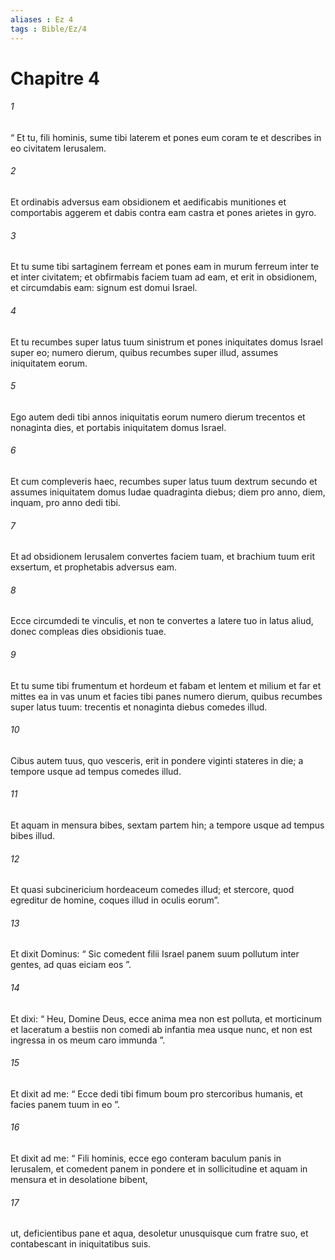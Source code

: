 ```yaml
---
aliases : Ez 4
tags : Bible/Ez/4
---
```


# Chapitre 4

###### 1
“ Et tu, fili hominis, sume tibi laterem et pones eum coram te et describes in eo civitatem Ierusalem. 
###### 2
Et ordinabis adversus eam obsidionem et aedificabis munitiones et comportabis aggerem et dabis contra eam castra et pones arietes in gyro. 
###### 3
Et tu sume tibi sartaginem ferream et pones eam in murum ferreum inter te et inter civitatem; et obfirmabis faciem tuam ad eam, et erit in obsidionem, et circumdabis eam: signum est domui Israel.
###### 4
Et tu recumbes super latus tuum sinistrum et pones iniquitates domus Israel super eo; numero dierum, quibus recumbes super illud, assumes iniquitatem eorum. 
###### 5
Ego autem dedi tibi annos iniquitatis eorum numero dierum trecentos et nonaginta dies, et portabis iniquitatem domus Israel. 
###### 6
Et cum compleveris haec, recumbes super latus tuum dextrum secundo et assumes iniquitatem domus Iudae quadraginta diebus; diem pro anno, diem, inquam, pro anno dedi tibi. 
###### 7
Et ad obsidionem Ierusalem convertes faciem tuam, et brachium tuum erit exsertum, et prophetabis adversus eam. 
###### 8
Ecce circumdedi te vinculis, et non te convertes a latere tuo in latus aliud, donec compleas dies obsidionis tuae.
###### 9
Et tu sume tibi frumentum et hordeum et fabam et lentem et milium et far et mittes ea in vas unum et facies tibi panes numero dierum, quibus recumbes super latus tuum: trecentis et nonaginta diebus comedes illud. 
###### 10
Cibus autem tuus, quo vesceris, erit in pondere viginti stateres in die; a tempore usque ad tempus comedes illud. 
###### 11
Et aquam in mensura bibes, sextam partem hin; a tempore usque ad tempus bibes illud. 
###### 12
Et quasi subcinericium hordeaceum comedes illud; et stercore, quod egreditur de homine, coques illud in oculis eorum”. 
###### 13
Et dixit Dominus: “ Sic comedent filii Israel panem suum pollutum inter gentes, ad quas eiciam eos ”. 
###### 14
Et dixi: “ Heu, Domine Deus, ecce anima mea non est polluta, et morticinum et laceratum a bestiis non comedi ab infantia mea usque nunc, et non est ingressa in os meum caro immunda ”. 
###### 15
Et dixit ad me: “ Ecce dedi tibi fimum boum pro stercoribus humanis, et facies panem tuum in eo ”. 
###### 16
Et dixit ad me: “ Fili hominis, ecce ego conteram baculum panis in Ierusalem, et comedent panem in pondere et in sollicitudine et aquam in mensura et in desolatione bibent, 
###### 17
ut, deficientibus pane et aqua, desoletur unusquisque cum fratre suo, et contabescant in iniquitatibus suis.
